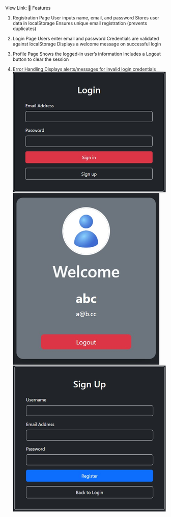 View Link: 
📌 Features
1. Registration Page
User inputs name, email, and password
Stores user data in localStorage
Ensures unique email registration (prevents duplicates)

2. Login Page
Users enter email and password
Credentials are validated against localStorage
Displays a welcome message on successful login

3. Profile Page 
Shows the logged-in user’s information
Includes a Logout button to clear the session

4. Error Handling
Displays alerts/messages for invalid login credentials
![](https://github.com/NouranAloui/Login-Register-System/blob/main/login.jpg)
![](http://github.com/NouranAloui/Login-Register-System/blob/main/prof.jpg)
![](https://github.com/NouranAloui/Login-Register-System/blob/main/sign_up.jpg)
 
